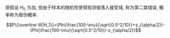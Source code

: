 原假设 $H_0$ 为加, 但由于样本的随机性使得观测值落入接受域, 称为第二类错误, 概率称为取伪概率. 

$$P\{\overline W|H_1\}=\Phi(\frac{100-\mu}{\sqrt{0.5^2/10}}+z_{\alpha/2})-\Phi(\frac{100-\mu}{\sqrt{0.5^2/10}}-z_{\alpha/2})$$